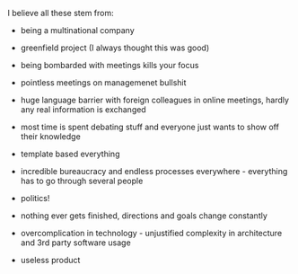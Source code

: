I believe all these stem from:
- being a multinational company
- greenfield project (I always thought this was good)

- being bombarded with meetings kills your focus
- pointless meetings on managemenet bullshit
- huge language barrier with foreign colleagues in online meetings, hardly any real information is exchanged
- most time is spent debating stuff and everyone just wants to show off their knowledge
- template based everything
- incredible bureaucracy and endless processes everywhere - everything has to go through several people
- politics!
- nothing ever gets finished, directions and goals change constantly
- overcomplication in technology - unjustified complexity in architecture and 3rd party software usage
- useless product